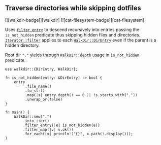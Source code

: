 ##  Traverse directories while skipping dotfiles

[![walkdir-badge]][walkdir] [![cat-filesystem-badge]][cat-filesystem]

Uses [`filter_entry`] to descend recursively into entries passing the
`is_not_hidden` predicate thus skipping hidden files and directories.
 [`Iterator::filter`] applies to each [`WalkDir::DirEntry`] even if the parent
 is a hidden directory.

Root dir `"."` yields through [`WalkDir::depth`] usage in `is_not_hidden`
predicate.

```rust,edition2024,no_run
use walkdir::{DirEntry, WalkDir};

fn is_not_hidden(entry: &DirEntry) -> bool {
    entry
         .file_name()
         .to_str()
         .map(|s| entry.depth() == 0 || !s.starts_with("."))
         .unwrap_or(false)
}

fn main() {
    WalkDir::new(".")
        .into_iter()
        .filter_entry(|e| is_not_hidden(e))
        .filter_map(|v| v.ok())
        .for_each(|x| println!("{}", x.path().display()));
}
```

[`filter_entry`]: https://docs.rs/walkdir/*/walkdir/struct.IntoIter.html#method.filter_entry
[`Iterator::filter`]: https://doc.rust-lang.org/std/iter/trait.Iterator.html#method.filter
[`WalkDir::depth`]: https://docs.rs/walkdir/*/walkdir/struct.DirEntry.html#method.depth
[`WalkDir::DirEntry`]: https://docs.rs/walkdir/*/walkdir/struct.DirEntry.html
